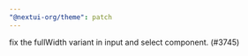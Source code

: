 ```yaml
---
"@nextui-org/theme": patch
---
```


fix the fullWidth variant in input and select component. (#3745)
